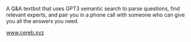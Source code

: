 A Q&A textbot that uses GPT3 semantic search to parse questions, find relevant experts, and pair you in a phone call with someone who can give you all the answers you need.

www.cereb.xyz
